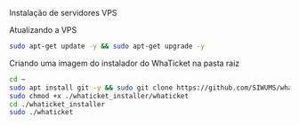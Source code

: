 Instalação de servidores VPS

Atualizando a VPS
```bash
sudo apt-get update -y && sudo apt-get upgrade -y
```

Criando uma imagem do instalador do WhaTicket na pasta raiz
```bash
cd ~
sudo apt install git -y && sudo git clone https://github.com/SIWUMS/whaticket_installer.git
sudo chmod +x ./whaticket_installer/whaticket
cd ./whaticket_installer
sudo ./whaticket
```
